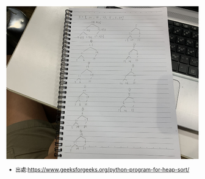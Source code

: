 <img src='https://github.com/LPT0423/LPT/blob/master/image/Himage.jpg' height=400 weight =400>

* 出處:https://www.geeksforgeeks.org/python-program-for-heap-sort/
